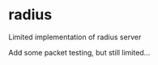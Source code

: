 radius
======

Limited implementation of radius server

Add some packet testing, but still limited...
